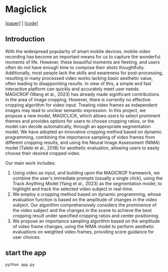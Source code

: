 # Magiclick

[[paper]](http://yujie-g.github.io/files/MAGICLICK-A-Video-Cropping-System.pdf) |
[[code]](https://github.com/Yujie-G/Magiclick)

## Introduction
With the widespread popularity of smart mobile devices, mobile video recording has become an important means for us to capture the wonderful moments of life. However, these beautiful moments are fleeting, and users often do not have enough time to compose their shots thoughtfully. Additionally, most people lack the skills and awareness for post-processing, resulting in many processed video works lacking basic aesthetic value, often leading to disappointing results. In view of this, a simple and fast interactive platform can quickly and accurately meet user needs. MAGICROP (Wang et al., 2023) has already made significant contributions in the area of image cropping. However, there is currently no effective cropping algorithm for video input. Treating video frames as independent images may lead to unclear semantic expression. In this project, we propose a new model, MAGICLICK, which allows users to select prominent themes and provides options for users to choose cropping ratios, or the model can decide automatically, through an appropriate segmentation model. We have adopted an innovative cropping method based on dynamic programming, combining the importance sampling of video frames from different cropping results, and using the Neural Image Assessment (NIMA) model (Talebi et al., 2018) for aesthetic evaluation, allowing users to easily choose their desired cropped video.

Our main work includes:

1. Using video as input, and building upon the MAGICROP framework, we combine the user's immediate prompts (usually a single click), using the Track Anything Model (Yang et al., 2023) as the segmentation model, to highlight and track the selected video subject in real-time.
2. We employ a cropping method based on dynamic programming, whose evaluation function is based on the amplitude of changes in the video subject. Our algorithm comprehensively considers the prominence of the video subject and the changes in the scene to achieve the best cropping result under specified cropping ratios and center positioning.
3. We propose an importance sampling algorithm based on the amplitude of video frame changes, using the NIMA model to perform aesthetic evaluations on weighted video frames, providing score guidance for user choices.

## start the app
```bash
python app.py
```

